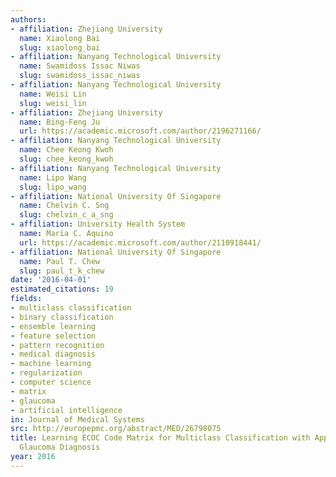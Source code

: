 ```yaml
---
authors:
- affiliation: Zhejiang University
  name: Xiaolong Bai
  slug: xiaolong_bai
- affiliation: Nanyang Technological University
  name: Swamidoss Issac Niwas
  slug: swamidoss_issac_niwas
- affiliation: Nanyang Technological University
  name: Weisi Lin
  slug: weisi_lin
- affiliation: Zhejiang University
  name: Bing-Feng Ju
  url: https://academic.microsoft.com/author/2196271166/
- affiliation: Nanyang Technological University
  name: Chee Keong Kwoh
  slug: chee_keong_kwoh
- affiliation: Nanyang Technological University
  name: Lipo Wang
  slug: lipo_wang
- affiliation: National University Of Singapore
  name: Chelvin C. Sng
  slug: chelvin_c_a_sng
- affiliation: University Health System
  name: Maria C. Aquino
  url: https://academic.microsoft.com/author/2110918441/
- affiliation: National University Of Singapore
  name: Paul T. Chew
  slug: paul_t_k_chew
date: '2016-04-01'
estimated_citations: 19
fields:
- multiclass classification
- binary classification
- ensemble learning
- feature selection
- pattern recognition
- medical diagnosis
- machine learning
- regularization
- computer science
- matrix
- glaucoma
- artificial intelligence
in: Journal of Medical Systems
src: http://europepmc.org/abstract/MED/26798075
title: Learning ECOC Code Matrix for Multiclass Classification with Application to
  Glaucoma Diagnosis
year: 2016
---
```

